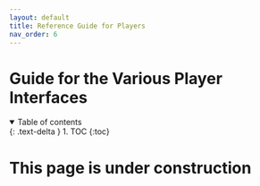 ```yaml
---
layout: default
title: Reference Guide for Players
nav_order: 6
---
```

# Guide for the Various Player Interfaces

<details open markdown="block">
  <summary>
    Table of contents
  </summary>
  {: .text-delta }
1. TOC
{:toc}
</details>

# This page is under construction